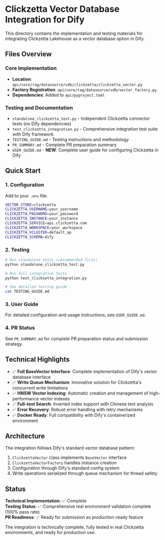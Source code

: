 # Clickzetta Vector Database Integration for Dify

This directory contains the implementation and testing materials for integrating Clickzetta Lakehouse as a vector database option in Dify.

## Files Overview

### Core Implementation
- **Location**: `api/core/rag/datasource/vdb/clickzetta/clickzetta_vector.py`
- **Factory Registration**: `api/core/rag/datasource/vdb/vector_factory.py`
- **Dependencies**: Added to `api/pyproject.toml`

### Testing and Documentation
- `standalone_clickzetta_test.py` - Independent Clickzetta connector tests (no Dify dependencies)
- `test_clickzetta_integration.py` - Comprehensive integration test suite with Dify framework
- `TESTING_GUIDE.md` - Testing instructions and methodology
- `PR_SUMMARY.md` - Complete PR preparation summary
- `USER_GUIDE.md` - **NEW**: Complete user guide for configuring Clickzetta in Dify

## Quick Start

### 1. Configuration
Add to your `.env` file:
```bash
VECTOR_STORE=clickzetta
CLICKZETTA_USERNAME=your_username
CLICKZETTA_PASSWORD=your_password
CLICKZETTA_INSTANCE=your_instance
CLICKZETTA_SERVICE=api.clickzetta.com
CLICKZETTA_WORKSPACE=your_workspace
CLICKZETTA_VCLUSTER=default_ap
CLICKZETTA_SCHEMA=dify
```

### 2. Testing
```bash
# Run standalone tests (recommended first)
python standalone_clickzetta_test.py

# Run full integration tests
python test_clickzetta_integration.py

# See detailed testing guide
cat TESTING_GUIDE.md
```

### 3. User Guide
For detailed configuration and usage instructions, see `USER_GUIDE.md`.

### 4. PR Status
See `PR_SUMMARY.md` for complete PR preparation status and submission strategy.

## Technical Highlights

- ✅ **Full BaseVector Interface**: Complete implementation of Dify's vector database interface
- ✅ **Write Queue Mechanism**: Innovative solution for Clickzetta's concurrent write limitations
- ✅ **HNSW Vector Indexing**: Automatic creation and management of high-performance vector indexes
- ✅ **Full-text Search**: Inverted index support with Chinese text analysis
- ✅ **Error Recovery**: Robust error handling with retry mechanisms
- ✅ **Docker Ready**: Full compatibility with Dify's containerized environment

## Architecture

The integration follows Dify's standard vector database pattern:
1. `ClickzettaVector` class implements `BaseVector` interface
2. `ClickzettaVectorFactory` handles instance creation
3. Configuration through Dify's standard config system
4. Write operations serialized through queue mechanism for thread safety

## Status

**Technical Implementation**: ✅ Complete  
**Testing Status**: ✅ Comprehensive real environment validation complete (100% pass rate)  
**PR Readiness**: ✅ Ready for submission as production-ready feature

The integration is technically complete, fully tested in real Clickzetta environments, and ready for production use.